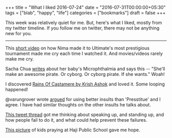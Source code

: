+++
title = "What I liked 2016-07-24"
date = "2016-07-31T00:00:00+05:30"
tags = ["blab", "happy", "life"]
categories = ["bookmarks"]
draft = false
+++

This week was relatively quiet for me.  But, here's what I liked, mostly from
my twitter timeline.  If you follow me on twitter, there may not be anything
new for you.

---

This [short video](https://www.youtube.com/watch?v=iy088gyClIc) on how Nima made it to Ultimate's most prestigious tournament
made me cry each time I watched it.  And movies/videos rarely make me cry.

Sacha Chua [writes](http://sachachua.com/blog/2016/03/microphthalmia-small-eye/) about her baby's Microphthalmia and says this -- "She'll make
an awesome pirate. Or cyborg. Or cyborg pirate. If she wants."  Woah!

I discovered [Rains Of Castamere by Krish Ashok](https://soundcloud.com/krishashok/rains-of-castamere) and loved it. Some looping
happened!

@varungrover wrote [argued](https://twitter.com/varungrover/status/759034413040607232/photo/1) for using better insults than 'Presstitue' and I
agree. I have had similar thoughts on the other insults he talks about.

[This tweet thread](https://twitter.com/aishu_s/status/759062643361533952) got me thinking about speaking up, and standing up, and how
people fail to do it, and what could help prevent these failures.

[This picture](https://twitter.com/nidsitis/status/758912332936323072/photo/1) of kids praying at Haji Public School gave me hope.

